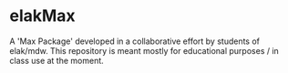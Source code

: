 # elakMax

A 'Max Package' developed in a collaborative effort by students of elak/mdw.
This repository is meant mostly for educational purposes / in class use at the moment. 
